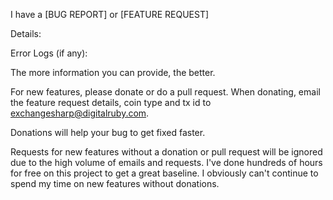 I have a [BUG REPORT] or [FEATURE REQUEST]

Details:

Error Logs (if any):

The more information you can provide, the better.

For new features, please donate or do a pull request. When donating, email the feature request details, coin type and tx id to exchangesharp@digitalruby.com.

Donations will help your bug to get fixed faster.

Requests for new features without a donation or pull request will be ignored due to the high volume of emails and requests. I've done hundreds of hours for free on this project to get a great baseline. I obviously can't continue to spend my time on new features without donations.
